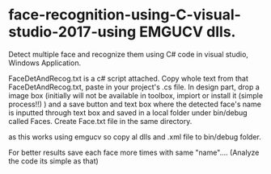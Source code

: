 # face-recognition-using-C-visual-studio-2017-using EMGUCV dlls.
Detect multiple face and recognize them using C# code in visual studio, Windows Application.

FaceDetAndRecog.txt is a c# script attached.
Copy whole text from that FaceDetAndRecog.txt, paste in your project's .cs file.
In design part, drop a image box (initially will not be available in toolbox, impiort or install it (simple process!!) ) and a save button and text box where the detected face's name is inputted through text box and saved in a local folder under bin/debug called Faces.
Create Face.txt file in the same directory.

as this works using emgucv so copy al dlls and .xml file to bin/debug folder.

For better results save each face more times with same "name"....
(Analyze the code its simple as that)





